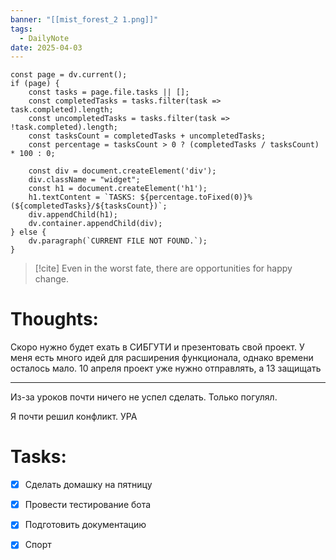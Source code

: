 ```yaml
---
banner: "[[mist_forest_2 1.png]]"
tags:
  - DailyNote
date: 2025-04-03
---
```


```dataviewjs
const page = dv.current();
if (page) {
    const tasks = page.file.tasks || [];
    const completedTasks = tasks.filter(task => task.completed).length;
    const uncompletedTasks = tasks.filter(task => !task.completed).length;
    const tasksCount = completedTasks + uncompletedTasks;
    const percentage = tasksCount > 0 ? (completedTasks / tasksCount) * 100 : 0;

    const div = document.createElement('div');
    div.className = "widget";
    const h1 = document.createElement('h1');
    h1.textContent = `TASKS: ${percentage.toFixed(0)}% (${completedTasks}/${tasksCount})`;
    div.appendChild(h1);
    dv.container.appendChild(div);
} else {
    dv.paragraph(`CURRENT FILE NOT FOUND.`);
}
```

> [!cite] 
> Even in the worst fate, there are opportunities for happy change.


# **Thoughts:**

Скоро нужно будет ехать в СИБГУТИ и презентовать свой проект.
У меня есть много идей для расширения функционала, однако времени осталось мало. 10 апреля проект уже нужно отправлять, а 13 защищать

---
Из-за уроков почти ничего не успел сделать. Только погулял.

Я почти решил конфликт. УРА

# **Tasks:**

- [x] Сделать домашку на пятницу
- [x] Провести тестирование бота
- [x] Подготовить документацию
- [x] Спорт

